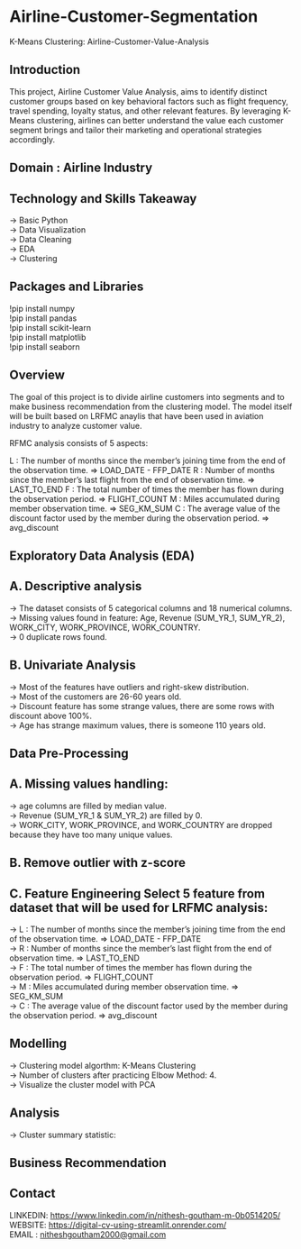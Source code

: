 # Airline-Customer-Segmentation
K-Means Clustering: Airline-Customer-Value-Analysis   

## Introduction

This project, Airline Customer Value Analysis, aims to identify distinct customer groups based on key behavioral factors such as flight frequency, travel spending, loyalty status, and other relevant features. By leveraging K-Means clustering, airlines can better understand the value each customer segment brings and tailor their marketing and operational strategies accordingly.


## Domain : Airline Industry

## Technology and Skills Takeaway

-> Basic Python   
-> Data Visualization   
-> Data Cleaning   
-> EDA   
-> Clustering   


## Packages and Libraries   

!pip install numpy     
!pip install pandas   
!pip install scikit-learn      
!pip install matplotlib        
!pip install seaborn   


## Overview

The goal of this project is to divide airline customers into segments and to make business recommendation from the clustering model. The model itself will be built based on LRFMC anaylis that have been used in aviation industry to analyze customer value.

RFMC analysis consists of 5 aspects:

L : The number of months since the member’s joining time from the end of the observation time. => LOAD_DATE - FFP_DATE
R : Number of months since the member’s last flight from the end of observation time. => LAST_TO_END
F : The total number of times the member has flown during the observation period. => FLIGHT_COUNT
M : Miles accumulated during member observation time. => SEG_KM_SUM
C : The average value of the discount factor used by the member during the observation period. => avg_discount


## Exploratory Data Analysis (EDA)   

## A. Descriptive analysis   
-> The dataset consists of 5 categorical columns and 18 numerical columns.   
-> Missing values found in feature: Age, Revenue (SUM_YR_1, SUM_YR_2), WORK_CITY, WORK_PROVINCE, WORK_COUNTRY.   
-> 0 duplicate rows found.   

## B. Univariate Analysis   
-> Most of the features have outliers and right-skew distribution.   
-> Most of the customers are 26-60 years old.   
-> Discount feature has some strange values, there are some rows with discount above 100%.   
-> Age has strange maximum values, there is someone 110 years old.   


## Data Pre-Processing   

## A. Missing values handling:   
-> age columns are filled by median value.   
-> Revenue (SUM_YR_1 & SUM_YR_2) are filled by 0.   
-> WORK_CITY, WORK_PROVINCE, and WORK_COUNTRY are dropped because they have too many unique values.   

## B. Remove outlier with z-score   

## C. Feature Engineering Select 5 feature from dataset that will be used for LRFMC analysis:   
-> L : The number of months since the member’s joining time from the end of the observation time. => LOAD_DATE - FFP_DATE   
-> R : Number of months since the member’s last flight from the end of observation time. => LAST_TO_END   
-> F : The total number of times the member has flown during the observation period. => FLIGHT_COUNT   
-> M : Miles accumulated during member observation time. => SEG_KM_SUM   
-> C : The average value of the discount factor used by the member during the observation period. => avg_discount   

## Modelling   

-> Clustering model algorthm: K-Means Clustering   
-> Number of clusters after practicing Elbow Method: 4.   
-> Visualize the cluster model with PCA   

## Analysis   
-> Cluster summary statistic:   

## Business Recommendation   




## Contact

LINKEDIN: https://www.linkedin.com/in/nithesh-goutham-m-0b0514205/   
WEBSITE: https://digital-cv-using-streamlit.onrender.com/   
EMAIL : nitheshgoutham2000@gmail.com   


